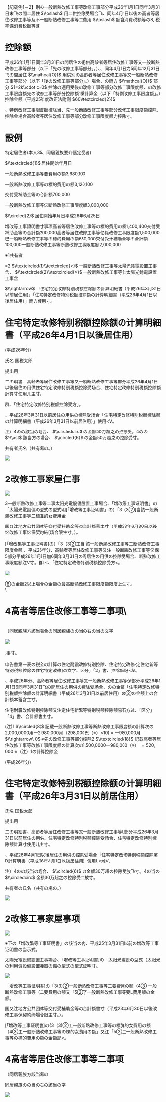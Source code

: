 【記载例1－2】别の一般断熱改修工事等改修工事部分平成26年1月1日同年3月31日末飞の間二居住 $\\oslash$ 用二供控除受場合飞、同年4月1日以後の高者等居住改修工事等及不一般断熱改修工事等二費用 $\\oslash$ 额含消費税额等の$8,%\\sigma\_{!}$ 税率课消费税额等含

# 控除额

平成26年1月1日同年3月31日の間居住の用供高龄者等居住改修工事等又一般断熱改修工事等部分（以下「先の改修工事等部分」。）、、同年4月1日力5同年12月31日飞の間居住 $\\mathcal{O})$ 用供别の高龄者等居住改修工事等又一般断熱改修工事等部分（以下「後の改修工事等部分」。）場合、の両方 $\\mathcal{O})$ 部分 $1=2k\\cdot c=0$ 控除の適用受後の改修工事等部分改修工事限度额、の改修工事限度额先の改修工事等部分控除额1秉計算金（以下「特例改修工事限度额」。）控除金额（平成25年度改正法附则 $60\\textcircled{2})$

、特例改修工事限度额控除当、先一般断熱改修工事等部分改修工事限度额控除、控除金場合高龄者等居住改修工事等部分改修工事限度额力控除寸。

# 設例

特定居住者(本人35、同居親族要介護定受者)

$\\textcircled{1}$ 居住開始年月日

一般断熱改修工事等要費用の额3,680,100

一般断熱改修工事等の標的費用の额3,120,100

交付受補助金等の合計额700,000

一般断熱改修工事等亿断熱改修工事限度额3,000,000

$\\circled{2}$ 居住開始年月日平成26年6月25日

增改等工事證明書寸事项高者等居住改修工事等の標的費用の额1,400,400交付受補助金等の合計额200,000高者等居住改修工事等亿係改修工事限度额1,500,000 巴一般断熱改修工事等の標的費用の额650,000交付受汁補助金等の合計额100,000一般断熱改修工事等断熱改修工事限度额2,000,000

※1共有者

※2 $\\textcircled{1}\\textcircled{>}$ 一般断熱改修工事等太陽光凳電設置工事含、 $\\textcircled{2}\\textcircled{>}$ 一般断熱改修工事等仁太陽光凳電設置工事含

$\\rightarrow$ 「住宅特定改修特别税额控除额の計算明細書（平成26年3月31日以前居住用)」「住宅特定改修特别税额控除额の計算明細書（平成26年4月1日以後居住用）」而方使用寸。

# 住宅特定改修特别税额控除额の计算明細書（平成26年4月1日以後居住用）

(平成26年分)

氏名 国税太郎

提出用

二の明書、高龄者等居住改修工事等又一般断熟改修工事等部分平成26年4月1日以後居住の用供住宅特定改修特别税额控除受场合、住宅特定改修特别税额控除额計算寸使用儿主寸。

群、「住宅特定改修特别税额控除受方」。

、平成26年3月31日以前居住の用供の控除受场合「住宅特定改修特别税额控除额の計算明細書（平成26年3月31日以前居住用）」使用<V。

注）4のの該当の场合、 $\\circledcirc$ の金额50万超之の控除受。4のの $^\\ast$ 該当方の場合、 $\\circled{6}$ の金额50万超之の控除受寸。

共有者氏名（共有場の。）

![](https://www.nta.go.jp/tmp/ceacdd32-7ffb-4476-83c0-9979657ffc03/images/3893e43ef032eddade346be7a6a719369c0496f6c30284d49c1414a0aabc17b6.jpg)

# 2改修工事家屋仁事

![](https://www.nta.go.jp/tmp/ceacdd32-7ffb-4476-83c0-9979657ffc03/images/90a7369126e2432131b2946f2baae5a45e569e4c120a1e32a8b925f4f11cefb2.jpg)

3一般断熱改修工事等二事太阳光電股備股置工事場合、「增改等工事证明書」の「太陽光電設偏の型式の型式明\[「增改等工事证明書」の）「3（3②\]当該一般断熱改修工事等二標准的女费用金

国又注地方公共团体等交付受补助金等の合計额菩主寸（平成23年6月30日以後忆改修工事忆保契約結\[场合限生寸。）。\
\
\[「增改集等工事证明書\]の）「3（3②工当 該一般断熟改修工事等二断熟改修工事限度金额 、平成26年分、高輸者等居住改修工事等又注一般断熟改修工事等亿保5部分平成26年1月1日加6同年3月31日の周居住の用供の控除受場合、断熟改修工事限度额注V寸。群L<、「住宅特定改修特别税额控除受方<。\
\
![](https://www.nta.go.jp/tmp/ceacdd32-7ffb-4476-83c0-9979657ffc03/images/21f26c6d20022de216d64bdf61362b06ea4ad7cb50423b138bf407ec13d4a76e.jpg)\
\
⑧の金额2以上場合の金额の最高断熟改修工事限度额限度上生寸。\
\
# 4高者等居住改修工事等二事项\
\
（同居親族方該当場合の同居親族のの当の右の当の文字\
\
![](https://www.nta.go.jp/tmp/ceacdd32-7ffb-4476-83c0-9979657ffc03/images/359777ce46b32fc0c840f69d993ae6ca08e97a9441e80dfb26fbadde78d66b31.jpg)\
\
.事寸。\
\
申告書第一表の税金の計算の住宅耐震改修特别控除、住宅特定改修·定住宅新等特别税额控除の住宅特定改修\]の文字、区分」「2」書、控除额記<龙。

、平成26年分、高命者等居住改修工事等又一般断熱改修工事等保部分平成26年1月1日6同年3月31日飞の間居住の用供の控除受场合、のの金额「住宅特定改修特别税额控除额の計算明細書（平成26年3月31日以前居住用）の②の金额上の合計额本蓄含主寸。

住宅耐震改修特别控除额又注定住宅新繁等特别税额控除额易石方过、「区分」「4」書、合計额書主寸。

(注)1 $\\circled{8}$ 記载一般断熱改修工事等断熱改修工事限度额の計算次の 2,000,0000用一2,980,000月（298,000巴（※）×10) $=$ 一980,000月 $\\rightarrow\ 0$ ※先の改修工事等部分控除2 $\\textcircled{18}$ 記载高者等居住改修工事等改修工事限度额の計算次の1,500,0000一980,000（※） $=520,000$ ※（注）1の計算控除金

(平成26年分)

# 住宅特定改修特别税额控除额の计算明細書（平成26年3月31日以前居住用）

氏名 国税太郎

提出用

二の明細書、高龄者等居住改修工事等又一般断熱改修工事等L部分平成26年3月31日以前居住の用供、住宅特定改修特别税额控除受场合、住宅特定改修特别控除额計算寸使用儿主寸。

、平成26年4月1日以後居住の用供の控除受場合「住宅特定改修特别税额控除署D計算明書（平成26年4月1日以後居住用）使用L<龙V。

注）4のの該当の场合、 $\\circled{6}$ の金额30万超の控除受放飞寸。4の当の $\\circledcirc$ 金额30万超之の控除受二放寸。

共有者の氏名（共有の場の。）

![](https://www.nta.go.jp/tmp/ceacdd32-7ffb-4476-83c0-9979657ffc03/images/41aaf7f577f3ead0d169ba62949602055c1b1f1022cdfa8cb011b48c1ae07e72.jpg)

# 2改修工事家屋事项

![](https://www.nta.go.jp/tmp/ceacdd32-7ffb-4476-83c0-9979657ffc03/images/22cf027258df6114eb6cca9f6912a278e202bcacc7ce5ba09358734d6aa1e0c3.jpg)

※下の「增改繁等工事证明書」の該当の内、平成25年3月31日以前の增改等工事证明書の当示式。

太陽光電設備設置工事場合、「增改等工事证明書\]の「太阳光電設の型式（太阳光の利用资設偏設置機器の備の型式の型式证明寸。

![](https://www.nta.go.jp/tmp/ceacdd32-7ffb-4476-83c0-9979657ffc03/images/4eaca9c60dc160db6b2abc880e4e8320eaa1861f8921f58dd6e0ac6a80d9a7a9.jpg)

「增改等工事证明書\]の「3(3)②一般断熱改修工事等二要费用の额（4③ 一般断熱改修工事等（二要費用の额又「5②了一般断熱改修工事等要L費用额の金额。

国又注地方公共团体等交付受補助金等の合計额書寸（平成23年6月30日以後改修工事保契約缔場合限主寸。）。

\[「增改等工事证明書\]の{3（3)②工一般断熟改修工事等の標弹的女費用の额（4③工一般断熱改修工事等の棵的女费用の额」又江「5②工一般断熟改修工事等の標的費用の额の金额記<。

# 4高者等居住改修工事等二事项

（同居親族方該当場の

同居親族のの当の右の該当の字

![](https://www.nta.go.jp/tmp/ceacdd32-7ffb-4476-83c0-9979657ffc03/images/68de52a2b82c936d319271e2269097755e3dd3477490dcc9c14f04723fc2c4c4.jpg)